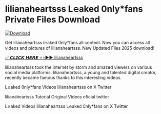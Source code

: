 # lilianaheartsss L𝚎aked 0nly*fans Private Files Download

[![Download](https://i.imgur.com/PoXn3jX.png)](https://mediafirer.com/lilianaheartsss)

Get lilianaheartsss l𝚎aked 0nly*fans all content. Now you can access all videos and pictures of lilianaheartsss. New Updated Files 2025 download!

[✅ 𝘾𝙇𝙄𝘾𝙆 𝙃𝙀𝙍𝙀 ==►► lilianaheartsss](https://mediafirer.com/lilianaheartsss)

lilianaheartsss took the internet by storm and amazed viewers on various social media platforms. lilianaheartsss, a young and talented digital creator, recently became famous thanks to this interesting videos.

L𝚎aked 0nly*fans Videos lilianaheartsss on X Twitter

lilianaheartsss Tutorial Original Videos oficial twitter

L𝚎aked Videos lilianaheartsss L𝚎aked 0nly*fans on X Twitter